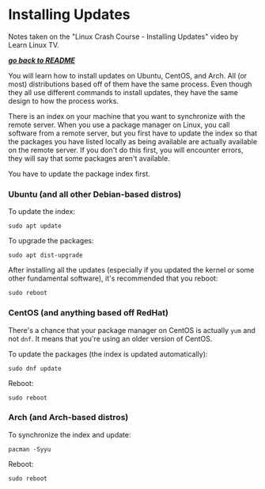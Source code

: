 # Installing Updates

Notes taken on the "Linux Crash Course - Installing Updates" video by
Learn Linux TV.

[***go back to README***](/README.md)  

You will learn how to install updates on Ubuntu, CentOS, and Arch. All (or
most) distributions based off of them have the same process. Even though they 
all use different commands to install updates, they have the same design to how
the process works. 

There is an index on your machine that you want to synchronize with the remote
server. When you use a package manager on Linux, you call software from a
remote server, but you first have to update the index so that the packages you
have listed locally as being available are actually available on the remote
server. If you don't do this first, you will encounter errors, they will say
that some packages aren't available. 

You have to update the package index first.

### Ubuntu (and all other Debian-based distros)

To update the index:

    sudo apt update

To upgrade the packages:

    sudo apt dist-upgrade

After installing all the updates (especially if you updated the kernel or some
other fundamental software), it's recommended that you reboot:

    sudo reboot

### CentOS (and anything based off RedHat)

There's a chance that your package manager on CentOS is actually `yum` and not
`dnf`. It means that you're using an older version of CentOS.

To update the packages (the index is updated automatically):

    sudo dnf update

Reboot:

    sudo reboot

### Arch (and Arch-based distros)

To synchronize the index and update:

    pacman -Syyu

Reboot:

    sudo reboot
